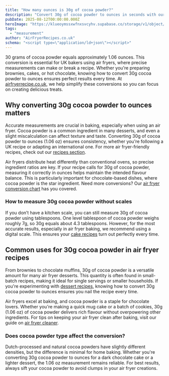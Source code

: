```yaml
---
title: "How many ounces is 30g of cocoa powder?"
description: "Convert 30g of cocoa powder to ounces in seconds with our easy guide. Perfect for air fryer baking and UK recipes!"
pubDate: 2025-08-12T00:00:00.000Z
heroImage: "https://klueoymssxwfnxsvcyhv.supabase.co/storage/v1/object/public/md/30g-cocoa-powder-to-ounces-d27d105e.webp"
tags:
  - "measurement"
author: "AirFryerRecipes.co.uk"
schema: "<script type=\"application/ld+json\"></script>"
---
```


<p>30 grams of cocoa powder equals approximately 1.06 ounces. This conversion is essential for UK bakers using air fryers, where precise measurements can make or break a recipe. Whether you're preparing brownies, cakes, or hot chocolate, knowing how to convert 30g cocoa powder to ounces ensures perfect results every time. At <a href=https://www.airfryerrecipe.co.uk>airfryerrecipe.co.uk</a>, we help simplify these conversions so you can focus on creating delicious treats.</p>  

<h2>Why converting 30g cocoa powder to ounces matters</h2>  
<p>Accurate measurements are crucial in baking, especially when using an air fryer. Cocoa powder is a common ingredient in many desserts, and even a slight miscalculation can affect texture and taste. Converting 30g of cocoa powder to ounces (1.06 oz) ensures consistency, whether you're following a UK recipe or adapting an international one. For more air fryer-friendly recipes, check out our <a href=https://www.airfryerrecipe.co.uk/recipes>recipes section</a>.</p>  

<p>Air fryers distribute heat differently than conventional ovens, so precise ingredient ratios are key. If your recipe calls for 30g of cocoa powder, measuring it correctly in ounces helps maintain the intended flavour balance. This is particularly important for chocolate-based dishes, where cocoa powder is the star ingredient. Need more conversions? Our <a href=https://www.airfryerrecipe.co.uk/air-fryer-conversion-chart>air fryer conversion chart</a> has you covered.</p>  

<h3>How to measure 30g cocoa powder without scales</h3>  
<p>If you don’t have a kitchen scale, you can still measure 30g of cocoa powder using tablespoons. One level tablespoon of cocoa powder weighs roughly 7g, so 30g equals about 4.3 tablespoons. However, for the most accurate results, especially in air fryer baking, we recommend using a digital scale. This ensures your <a href=https://www.airfryerrecipe.co.uk/recipe-category/cakes>cake recipes</a> turn out perfectly every time.</p>  

<h2>Common uses for 30g cocoa powder in air fryer recipes</h2>  
<p>From brownies to chocolate muffins, 30g of cocoa powder is a versatile amount for many air fryer desserts. This quantity is often found in small-batch recipes, making it ideal for single servings or smaller households. If you're experimenting with <a href=https://www.airfryerrecipe.co.uk/recipe-category/dessert>dessert recipes</a>, knowing how to convert 30g cocoa powder to ounces ensures you nail the recipe every time.</p>  

<p>Air fryers excel at baking, and cocoa powder is a staple for chocolate lovers. Whether you're making a quick mug cake or a batch of cookies, 30g (1.06 oz) of cocoa powder delivers rich flavour without overpowering other ingredients. For tips on keeping your air fryer clean after baking, visit our guide on <a href=https://www.airfryerrecipe.co.uk/air-fryer-cleaner>air fryer cleaner</a>.</p>  

<h3>Does cocoa powder type affect the conversion?</h3>  
<p>Dutch-processed and natural cocoa powders have slightly different densities, but the difference is minimal for home baking. Whether you're converting 30g cocoa powder to ounces for a dark chocolate cake or a lighter dessert, the 1.06 oz measurement remains reliable. For best results, always sift your cocoa powder to avoid clumps in your air fryer creations.</p>